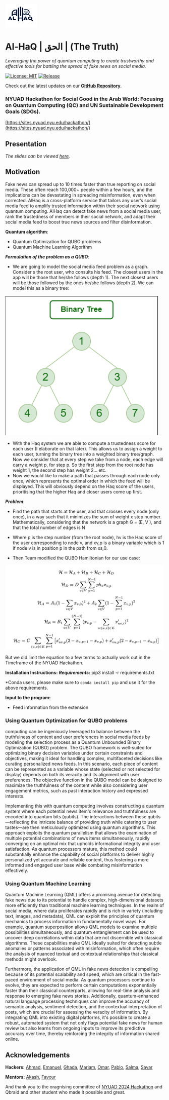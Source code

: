 <!-- <a href="url"><img src="https://github.com/Haq-Lense/Al-HaQ/blob/main/img/Al-HaQ%20logo%20white.png" allign="center" height="150" width="150" ></a>

[![Al-HaQ Logo](https://github.com/Haq-Lense/Al-HaQ/img/Al_HaQ_logo_white.png)](https://github.com/Haq-Lense/Al-HaQ) -->

<img src="./img/Al-HaQ_logo.png" alt="alt text" width="100" height="75"/>



# Al-HaQ | الحق | (The Truth)

_Leveraging the power of quantum computing to create trustworthy and effective tools for battling the spread of fake news on social media._

[![License: MIT](https://img.shields.io/badge/License-MIT-yellow.svg)](https://opensource.org/licenses/MIT)
[![Release](https://img.shields.io/github/release/Haq-Lense/Al-HaQ.svg?style=popout-square)](https://github.com/Haq-Lense/Al-HaQ/releases)

<!--[![](https://img.shields.io/pypi/dm/qatrah.svg?style=popout-square)](https://pypi.org/project/qatrah/)-->

Check out the latest updates on our [**GitHub Repository**](https://github.com/Haq-Lense/Al-HaQ).

### NYUAD Hackathon for Social Good in the Arab World: Focusing on Quantum Computing (QC) and UN Sustainable Development Goals (SDGs).

[https://sites.nyuad.nyu.edu/hackathon/](https://sites.nyuad.nyu.edu/hackathon/)

## Presentation

_The slides can be viewed [here](https://www.canva.com/design/DAGDmjJBkM8/WADayAoPQzvoAcPfsHyGAQ/view)._


## Motivation

Fake news can spread up to 10 times faster than true reporting on social media. These often reach 100,000+ people within a few hours, and the implications can be devastating in spreading misinformation, even when corrected. AlHaq is a cross-platform service that tailors any user’s social media feed to amplify trusted information within their social network using quantum computing. AlHaq can detect fake news from a social media user, rank the trustedness of members in their social network, and adapt their social media feed to boost true news sources and filter disinformation.

**Quantum algorithm**:

- Quantum Optimization for QUBO problems
- Quantum Machine Learning Algorithm

***Formulation of the problem as a QUBO***:
- We are going to model the social media feed problem as a graph. Consider s the root user, who consults his feed. The closest users in the app will be those that he/she follows (depth 1). The next closest users will be those followed by the ones he/she follows (depth 2). We can model this as a binary tree:

![alt text](./img/BinayTreeofNodeofUsers.png)

- With the Haq system we are able to compute a trustedness score for each user (I elaborate on that later). This allows us to assign a weight to each user, turning the binary tree into a weighted binary tree/graph. Now we consider that at every step we take from a node, each edge will carry a weight p, for step p. So the first step from the root node has weight 1, the second step has weight 2... etc. 
- Now we would like to make a path that passes through each node only once, which represents the optimal order in which the feed will be displayed. This will obviously depend on the Haq score of the users, prioritising that the higher Haq and closer users come up first.

***Problem***:
- Find the path that starts at the user, and that crosses every node (only once), in a way such that it minimizes the sum of weight x step number.
Mathematically, considering that the network is a graph G = (E, V ), and that the total number of edges is N


- Where p is the step number (from the root node), hv is the Haq score of the user corresponding to node v, and xv,p is a binary variable which is 1 if node v is in position p in the path from xs,0.

- Then Team modified the QUBO Hamiltonian for our use case:

![alt text](./img/qubo_implemetation.png)

But we did limit the equation to a few terms to actually work out in the Timeframe of the NYUAD Hackathon.


**Installation Instructions:**
**_Requirements:_**
pip3 install -r requirements.txt

\*Conda users, please make sure to `conda install pip` and use it for the above requirements.

**Input to the program:**

- Feed information from the extension

### Using Quantum Optimization for QUBO problems

 computing can be ingeniously leveraged to balance between the truthfulness of content and user preferences in social media feeds by modeling the selection process as a Quantum Unbounded Binary Optimization (QUBO) problem. The QUBO framework is well-suited for optimizing binary decision variables under certain constraints and objectives, making it ideal for handling complex, multifaceted decisions like curating personalized news feeds. In this scenario, each piece of content can be represented as a variable whose state (selected or not selected for display) depends on both its veracity and its alignment with user preferences. The objective function in the QUBO model can be designed to maximize the truthfulness of the content while also considering user engagement metrics, such as past interaction history and expressed interests.

Implementing this with quantum computing involves constructing a quantum system where each potential news item's relevance and truthfulness are encoded into quantum bits (qubits). The interactions between these qubits—reflecting the intricate balance of providing truth while catering to user tastes—are then meticulously optimized using quantum algorithms. This approach exploits the quantum parallelism that allows the examination of multiple potential combinations of news items simultaneously, rapidly converging on an optimal mix that upholds informational integrity and user satisfaction. As quantum processors mature, this method could substantially enhance the capability of social platforms to deliver highly personalized yet accurate and reliable content, thus fostering a more informed and engaged user base while combating misinformation effectively.

### Using Quantum Machine Learning

Quantum Machine Learning (QML) offers a promising avenue for detecting fake news due to its potential to handle complex, high-dimensional datasets more efficiently than traditional machine learning techniques. In the realm of social media, where data proliferates rapidly and is rich in variety (including text, images, and metadata), QML can exploit the principles of quantum mechanics to process information in fundamentally novel ways. For example, quantum superposition allows QML models to examine multiple possibilities simultaneously, and quantum entanglement can be used to uncover deep correlations within data that are not discernible with classical algorithms. These capabilities make QML ideally suited for detecting subtle anomalies or patterns associated with misinformation, which often require the analysis of nuanced textual and contextual relationships that classical methods might overlook.

Furthermore, the application of QML in fake news detection is compelling because of its potential scalability and speed, which are critical in the fast-paced environment of social media. As quantum processors continue to evolve, they are expected to perform certain computations exponentially faster than their classical counterparts, allowing for real-time analysis and response to emerging fake news stories. Additionally, quantum-enhanced natural language processing techniques can improve the accuracy of semantic analysis, sentiment detection, and the contextual interpretation of posts, which are crucial for assessing the veracity of information. By integrating QML into existing digital platforms, it's possible to create a robust, automated system that not only flags potential fake news for human review but also learns from ongoing inputs to improve its predictive accuracy over time, thereby reinforcing the integrity of information shared online.

## Acknowledgements

**Hackers:**
[Ahmad](https://github.com/ahmad-sm02), [Emanuel](https://github.com/juniorGitH), [Ghada](https://github.com/ghadaalhajeri), [Mariam](https://github.com/mariam606), [Omar](https://github.com/Ellzo), [Pablo](https://github.com/qrodenas), [Salma](https://github.com/salmaAlsaghir), [Savar](https://github.com/SavarJ)

**Mentors:**
[Akash](https://github.com/akashkthkr), [Favour](https://github.com/favour-nerrise)

And thank you to the oragnising committee of [NYUAD 2024 Hackathon](https://sites.nyuad.nyu.edu/hackathon/) and Qbraid and other student who made it possible and great.
